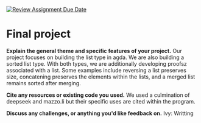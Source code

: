 [![Review Assignment Due Date](https://classroom.github.com/assets/deadline-readme-button-22041afd0340ce965d47ae6ef1cefeee28c7c493a6346c4f15d667ab976d596c.svg)](https://classroom.github.com/a/dPwN1w3S)
# Final project

**Explain the general theme and specific features of your project.**
Our project focuses on building the list type in agda. We are also building a sorted list type. 
With both types, we are additionally developing proofsz associated with a list. Some examples include reversing a list preserves size, concatening preserves the elements within the lists, and a merged list remains sorted after merging.


**Cite any resources or existing code you used.**
We used a culmination of deepseek and mazzo.li but their specific uses are cited within the program.


**Discuss any challenges, or anything you'd like feedback on.**
Ivy: Writting 


